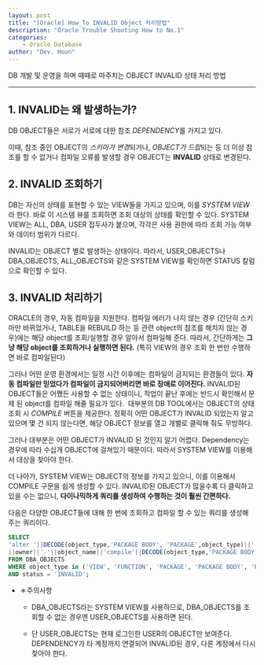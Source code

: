 ```yaml
---
layout: post
title: "[Oracle] How_To INVALID Object 처리방법"
description: "Oracle Trouble Shooting How to No.1"
categories: 
    - Oracle Database
author: "Dev. Hoon"
---
```


DB 개발 및 운영을 하며 때때로 마주치는 OBJECT INVALID 상태 처리 방법

*****

## 1. INVALID는 왜 발생하는가? 

DB OBJECT들은 서로가 서로에 대한 참조 *DEPENDENCY*를 가지고 있다.

이때, 참조 중인 OBJECT의 *스키마가 변경*되거나, *OBJECT가 드랍*되는 등 더 이상 참조를 할 수 없거나 컴파일 오류를 발생할 경우 OBJECT는 **INVALID** 상태로 변경된다.


## 2. INVALID 조회하기

DB는 자신의 상태를 표현할 수 있는 VIEW들을 가지고 있으며, 이를 *SYSTEM VIEW*라 한다. 바로 이 시스템 뷰를 조회하면 조회 대상의 상태를 확인할 수 있다. SYSTEM VIEW는 ALL, DBA, USER 접두사가 붙으며, 각각은 사용 권한에 따라 조회 가능 여부와 데이터 범위가 다르다.

INVALID는 OBJECT 별로 발생하는 상태이다. 따라서, USER_OBJECTS나 DBA_OBJECTS, ALL_OBJECTS와 같은 SYSTEM VIEW를 확인하면 STATUS 칼럼으로 확인할 수 있다.
​
## 3. INVALID 처리하기

ORACLE의 경우, 자동 컴파일을 지원한다. 컴파일 에러가 나지 않는 경우 (간단히 스키마만 바뀌었거나, TABLE을 REBUILD 하는 등 관련 object의 참조를 해치지 않는 경우)에는 해당 object를 조회/실행할 경우 알아서 컴파일해 준다. 따라서, 간단하게는 **그냥 해당 object를 조회하거나 실행하면 된다.** (특히 VIEW의 경우 조회 한 번만 수행하면 바로 컴파일된다)

그러나 어떤 운영 환경에서는 일정 시간 이후에는 컴파일이 금지되는 환경들이 있다. **자동 컴파일만 믿었다가 컴파일이 금지되어버리면 바로 장애로 이어진다.** INVALID된 OBJECT들은 어쨌든 사용할 수 없는 상태이니, 작업이 끝난 후에는 반드시 확인해서 문제 된 object를 컴파일 해줄 필요가 있다.
​
대부분의 DB TOOL에서는 OBJECT의 상태 조회 시 *COMPILE* 버튼을 제공한다. 정확히 어떤 OBJECT가 INVALID 되었는지 알고 있으며 몇 건 되지 않는다면, 해당 OBJECT 정보를 열고 개별로 클릭해 줘도 무방하다.

그러나 대부분은 어떤 OBJECT가 INVALID 된 것인지 알기 어렵다. Dependency는 경우에 따라 수십개 OBJECT에 걸쳐있기 때문이다. 따라서 SYSTEM VIEW를 이용해서 대상을 찾아야 한다.

더 나아가, SYSTEM VIEW는 OBJECT의 정보를 가지고 있으니, 이를 이용해서 COMPILE 구문을 쉽게 생성할 수 있다. INVALID된 OBJECT가 많을수록 다 클릭하고 있을 수는 없으니, **다이나믹하게 쿼리를 생성하여 수행하는 것이 훨씬 간편하다.**

​다음은 다양한 OBJECT들에 대해 한 번에 조회하고 컴파일 할 수 있는 쿼리를 생성해 주는 쿼리이다.

```SQL
SELECT
'alter '||DECODE(object_type,'PACKAGE BODY', 'PACKAGE',object_type)||' '
||owner||'.'||object_name||'compile'||DECODE(object_type,'PACKAGE BODY',' body;',';')
FROM DBA_OBJECTS
WHERE object_type in ('VIEW', 'FUNCTION', 'PACKAGE', 'PACKAGE BODY', 'PROCEDURE', 'TRIGGER', 'SYNONYM')
AND status = 'INVALID';
```
* ＊주의사항
    - DBA_OBJECTS라는 SYSTEM VIEW를 사용하므로, DBA_OBJECTS를 조회할 수 없는 경우엔 USER_OBJECTS를 사용하면 된다.

    - 단 USER_OBJECTS는 현재 로그인한 USER의 OBJECT만 보여준다. DEPENDENCY가 타 계정까지 연결되어 INVALID된 경우, 다른 계정에서 다시 찾아야 한다.

​
